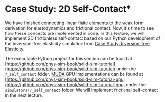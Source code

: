 # Case Study: 2D Self-Contact*

We have finished connecting linear finite elements to the weak form derivation for elastodynamics and frictional contact. Now, it's time to see how these concepts are implemented in code. In this lecture, we will implement 2D frictionless self-contact based on our Python development of the inversion-free elasticity simulation from [Case Study: Inversion-free Elasticity](./lec15-inv_free_elasticity.md).

The executable Python project for this section can be found at [https://github.com/phys-sim-book/solid-sim-tutorial](https://github.com/phys-sim-book/solid-sim-tutorial) under the `7_self_contact` folder.
[MUDA](https://github.com/MuGdxy/muda) GPU implementations can be found at [https://github.com/phys-sim-book/solid-sim-tutorial-gpu](https://github.com/phys-sim-book/solid-sim-tutorial-gpu) under the `simulators/7_self_contact` folder.
We will implement frictional self-contact in the next lecture.
